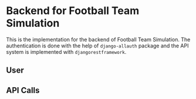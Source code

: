 # Backend for Football Team Simulation

This is the implementation for the backend of Football Team Simulation. The authentication is done with the help of `django-allauth` package and the API system is implemented with `djangorestframework`.

## User

## API Calls

